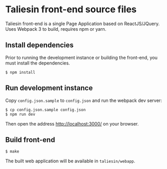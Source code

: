 # Taliesin front-end source files

Taliesin front-end is a single Page Application based on ReactJS/JQuery. Uses Webpack 3 to build, requires npm or yarn.

## Install dependencies

Prior to running the development instance or building the front-end, you must install the dependencies.

```shell
$ npm install
```

## Run development instance

Copy `config.json.sample` to `config.json` and run the webpack dev server:

```shell
$ cp config.json.sample config.json
$ npm run dev
```

Then open the address [http://localhost:3000/](http://localhost:3000/) on your browser.

## Build front-end

```shell
$ make
```

The built web application will be available in `taliesin/webapp`.
